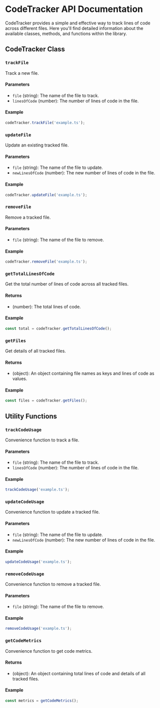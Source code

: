 # CodeTracker API Documentation

CodeTracker provides a simple and effective way to track lines of code across different files. Here you'll find detailed information about the available classes, methods, and functions within the library.

## CodeTracker Class

### `trackFile`

Track a new file.

#### Parameters

- `file` (string): The name of the file to track.
- `linesOfCode` (number): The number of lines of code in the file.

#### Example

```typescript
codeTracker.trackFile('example.ts');
```

### `updateFile`

Update an existing tracked file.

#### Parameters

- `file` (string): The name of the file to update.
- `newLinesOfCode` (number): The new number of lines of code in the file.

#### Example

```typescript
codeTracker.updateFile('example.ts');
```

### `removeFile`

Remove a tracked file.

#### Parameters

- `file` (string): The name of the file to remove.

#### Example

```typescript
codeTracker.removeFile('example.ts');
```

### `getTotalLinesOfCode`

Get the total number of lines of code across all tracked files.

#### Returns

- (number): The total lines of code.

#### Example

```typescript
const total = codeTracker.getTotalLinesOfCode();
```

### `getFiles`

Get details of all tracked files.

#### Returns

- (object): An object containing file names as keys and lines of code as values.

#### Example

```typescript
const files = codeTracker.getFiles();
```

## Utility Functions

### `trackCodeUsage`

Convenience function to track a file.

#### Parameters

- `file` (string): The name of the file to track.
- `linesOfCode` (number): The number of lines of code in the file.

#### Example

```typescript
trackCodeUsage('example.ts');
```

### `updateCodeUsage`

Convenience function to update a tracked file.

#### Parameters

- `file` (string): The name of the file to update.
- `newLinesOfCode` (number): The new number of lines of code in the file.

#### Example

```typescript
updateCodeUsage('example.ts');
```

### `removeCodeUsage`

Convenience function to remove a tracked file.

#### Parameters

- `file` (string): The name of the file to remove.

#### Example

```typescript
removeCodeUsage('example.ts');
```

### `getCodeMetrics`

Convenience function to get code metrics.

#### Returns

- (object): An object containing total lines of code and details of all tracked files.

#### Example

```typescript
const metrics = getCodeMetrics();
```
